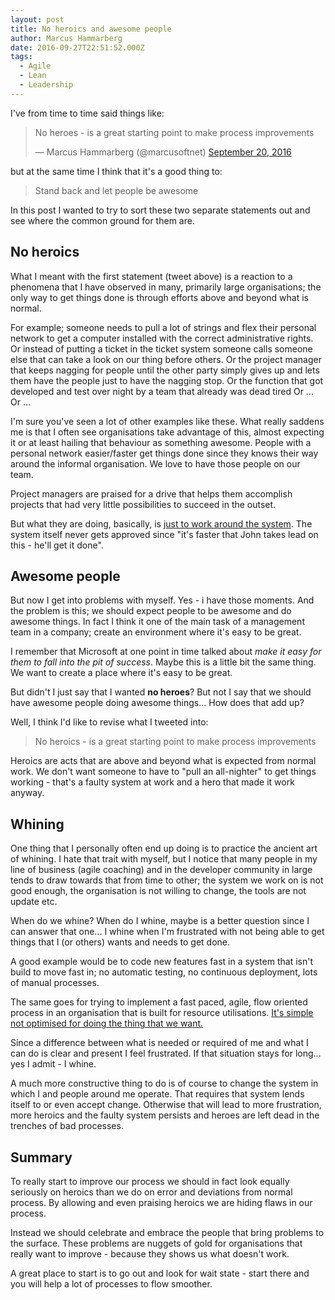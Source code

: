 ```yaml
---
layout: post
title: No heroics and awesome people
author: Marcus Hammarberg
date: 2016-09-27T22:51:52.000Z
tags:
  - Agile
  - Lean
  - Leadership
---
```


I've from time to time said things like:

<blockquote class="twitter-tweet" data-lang="en"><p lang="en" dir="ltr">No heroes - is a great starting point to make process improvements</p>— Marcus Hammarberg (@marcusoftnet) <a href="https://twitter.com/marcusoftnet/status/778194974080954368">September 20, 2016</a></blockquote>
<script async src="//platform.twitter.com/widgets.js" charset="utf-8"></script>

but at the same time I think that it's a good thing to:

> Stand back and let people be awesome

In this post I wanted to try to sort these two separate statements out and see where the common ground for them are.

<!-- excerpt-end -->

## No heroics

What I meant with the first statement (tweet above) is a reaction to a phenomena that I have observed in many, primarily large organisations; the only way to get things done is through efforts above and beyond what is normal.

For example; someone needs to pull a lot of strings and flex their personal network to get a computer installed with the correct administrative rights. Or instead of putting a ticket in the ticket system someone calls someone else that can take a look on our thing before others. Or the project manager that keeps nagging for people until the other party simply gives up and lets them have the people just to have the nagging stop. Or the function that got developed and test over night by a team that already was dead tired Or … Or …

I'm sure you've seen a lot of other examples like these. What really saddens me is that I often see organisations take advantage of this, almost expecting it or at least hailing that behaviour as something awesome. People with a personal network easier/faster get things done since they knows their way around the informal organisation. We love to have those people on our team.

Project managers are praised for a drive that helps them accomplish projects that had very little possibilities to succeed in the outset.

But what they are doing, basically, is [just to work around the system](http://www.marcusoft.net/2014/11/goodpeople.html). The system itself never gets approved since "it's faster that John takes lead on this - he'll get it done".

## Awesome people

But now I get into problems with myself. Yes - i have those moments. And the problem is this; we should expect people to be awesome and do awesome things. In fact I think it one of the main task of a management team in a company; create an environment where it's easy to be great.

I remember that Microsoft at one point in time talked about *make it easy for them to fall into the pit of success*. Maybe this is a little bit the same thing. We want to create a place where it's easy to be great.

But didn't I just say that I wanted **no heroes**? But not I say that we should have awesome people doing awesome things… How does that add up?

Well, I think I'd like to revise what I tweeted into:

> No heroics - is a great starting point to make process improvements

Heroics are acts that are above and beyond what is expected from normal work. We don't want someone to have to "pull an all-nighter" to get things working - that's a faulty system at work and a hero that made it work anyway.

## Whining

One thing that I personally often end up doing is to practice the ancient art of whining. I hate that trait with myself, but I notice that many people in my line of business (agile coaching) and in the developer community in large tends to draw towards that from time to other; the system we work on is not good enough, the organisation is not willing to change, the tools are not update etc.

When do we whine? When do I whine, maybe is a better question since I can answer that one… I whine when I'm frustrated with not being able to get things that I (or others) wants and needs to get done.

A good example would be to code new features fast in a system that isn't build to move fast in; no automatic testing, no continuous deployment, lots of manual processes.

The same goes for trying to implement a fast paced, agile, flow oriented process in an organisation that is built for resource utilisations. [It's simple not optimised for doing the thing that we want.](http://www.marcusoft.net/2016/04/what-are-you-optimized-for-then.html)

Since a difference between what is needed or required of me and what I can do is clear and present I feel frustrated. If that situation stays for long… yes I admit - I whine.

A much more constructive thing to do is of course to change the system in which I and people around me operate. That requires that system lends itself to or even accept change. Otherwise that will lead to more frustration, more heroics and the faulty system persists and heroes are left dead in the trenches of bad processes.

## Summary

To really start to improve our process we should in fact look equally seriously on heroics than we do on error and deviations from normal process. By allowing and even praising heroics we are hiding flaws in our process.

Instead we should celebrate and embrace the people that bring problems to the surface. These problems are nuggets of gold for organisations that really want to improve - because they shows us what doesn't work.

A great place to start is to go out and look for wait state - start there and you will help a lot of processes to flow smoother.
